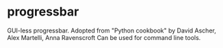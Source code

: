 # progressbar
GUI-less progressbar. Adopted from "Python cookbook" by David Ascher, Alex Martelli, Anna Ravenscroft
Can be used for command line tools.
